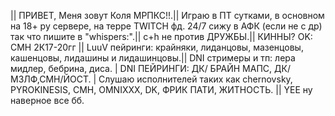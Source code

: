 || ПРИВЕТ, Меня зовут Коля МРПКС!!.|| Играю в ПТ сутками, в основном на 18+ ру сервере, на терре TWITCH фд. 24/7 сижу в АФК (если не с др) так что пишите в "whispers:".|| c+h не против ДРУЖБЫ.|| КИННЫ? OK: СМН 2К17-20гг || LuuV пейринги: крайняки, лиданцовы, мазенцовы, кашенцовы, лидашины и лидашинцовы.|| DNI стримеры и тп: лера мидлер, бебрина, диса. | DNI ПЕЙРИНГИ: ДК/ БРАЙН МАПС, ДК/МЗЛФ,СМН/ЙОСТ. | Слушаю исполнителей таких как chernovsky, PYROKINESIS, CMH, OMNIXXX, DK, ФРИК ПАТИ, ЖИТНОСТЬ. || YEE ну наверное все бб. 
